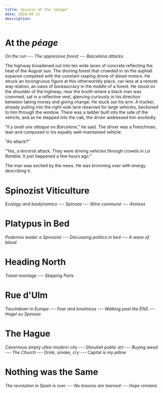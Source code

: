 ```yaml
---
title: Spinoza at the *péage*
date: 2024-09-12
description:
---
```


# At the *péage*

*On the run* --- *The oppressive forest* --- *Barcelona attacks*

The highway broadened out into ten wide lanes of concrete reflecting the heat of the August sun. The droning forest that crowded in on the asphalt expanse competed with the constant rasping drone of diesel motors. He struck an incongruous figure at this otherworldly place, car-less at a remote way-station, an oasis of bureaucracy in the middle of a forest. He stood on the shoulder of the highway, near the booth where a black man was crammed, sat in a reflective vest, glancing curiously in his direction between taking money and giving change. He stuck out his arm. A trucker, already pulling into the right-side lane reserved for large vehicles, beckoned to him through the window. There was a ladder built into the side of the vehicle, and as he stepped into the cab, the driver addressed him excitedly.

"*Il y avait une attaque en Barcelone*," he said. The driver was a Frenchman, lean and composed in his equally well-maintained vehicle.

"An attack?"

"Yes, a terrorist attack. They were driving vehicles through crowds in *La Rambla*. It just happened a few hours ago."

The man was excited by the news. He was brimming over with energy describing it.

# Spinozist Viticulture

*Ecology and biodynamics* --- *Spinoza* --- *Wine commune* --- *Aimless*

# Platypus in Bed

*Podemos leader a Spinozist* --- *Discussing politics in bed* --- *A wave of blood*

# Heading North

*Travel montage* --- *Skipping Paris*

# Rue d'Ulm

*Touchdown in Europe* --- *Fear and loneliness* --- *Walking past the ÉNS* --- *Hegel ou Spinoza*

# The Hague

*Cavernous empty ultra-modern city* --- *Ghoulish public art* --- *Buying weed* --- *The Church* --- *Drink, smoke, cry* --- Capital *is my pillow*

# Nothing was the Same

*The revolution in Spain is over* --- *No lessons are learned* --- *Hope remains*
